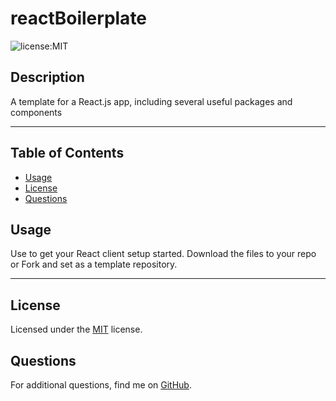 # reactBoilerplate
![license:MIT](https://img.shields.io/badge/license-MIT-green)

## Description
A template for a React.js app, including several useful packages and components

----- 
## Table of Contents

* [Usage](#usage)
* [License](#license)
* [Questions](#questions)


## Usage
Use to get your React client setup started.
Download the files to your repo or Fork and set as a template repository.

-----



  ## License
  Licensed under the [MIT](https://spdx.org/licenses/MIT.html) license.
  


## Questions
For additional questions, find me on [GitHub](https://github.com/athear).

